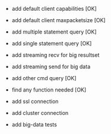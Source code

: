 
- add default client capabilities        [OK]

- add default client maxpacketsize       [OK]

- add multiple statement query           [OK]

- add single statement query             [OK]

- add streaming recv for big resultset

- add streaming send for big data

- add other cmd query                    [OK]

- find any function needed               [OK]

- add ssl connection

- add cluster connection

- add big-data tests